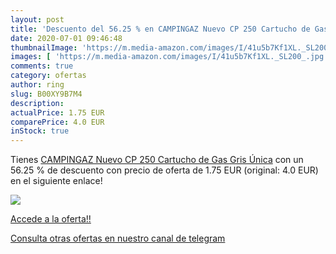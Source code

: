 ```yaml
---
layout: post
title: 'Descuento del 56.25 % en CAMPINGAZ Nuevo CP 250 Cartucho de Gas  '
date: 2020-07-01 09:46:48
thumbnailImage: 'https://m.media-amazon.com/images/I/41u5b7Kf1XL._SL200_.jpg'
images: [ 'https://m.media-amazon.com/images/I/41u5b7Kf1XL._SL200_.jpg' ]
comments: true
category: ofertas
author: ring
slug: B00XY9B7M4
description:
actualPrice: 1.75 EUR
comparePrice: 4.0 EUR
inStock: true
---
```


Tienes [CAMPINGAZ Nuevo CP 250 Cartucho de Gas  Gris  Única](https://www.amazon.com/dp/B00XY9B7M4/?tag=redken08-20) con un 56.25 % de descuento con precio de oferta de 1.75 EUR (original: 4.0 EUR) en el siguiente enlace!

[![](https://m.media-amazon.com/images/I/41u5b7Kf1XL._SL200_.jpg)](https://www.amazon.com/dp/B00XY9B7M4/?tag=redken08-20)

[Accede a la oferta!!](https://www.amazon.com/dp/B00XY9B7M4/?tag=redken08-20)

[Consulta otras ofertas en nuestro canal de telegram](https://t.me/s/ofertas25)
